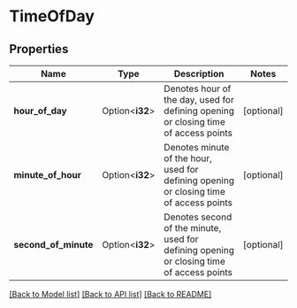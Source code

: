 # TimeOfDay

## Properties

Name | Type | Description | Notes
------------ | ------------- | ------------- | -------------
**hour_of_day** | Option<**i32**> | Denotes hour of the day, used for defining opening or closing time of access points | [optional]
**minute_of_hour** | Option<**i32**> | Denotes minute of the hour, used for defining opening or closing time of access points | [optional]
**second_of_minute** | Option<**i32**> | Denotes second of the minute, used for defining opening or closing time of access points | [optional]

[[Back to Model list]](../README.md#documentation-for-models) [[Back to API list]](../README.md#documentation-for-api-endpoints) [[Back to README]](../README.md)


